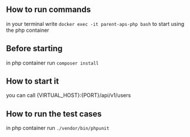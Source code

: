 ## How to run commands

in your terminal write `docker exec -it parent-aps-php bash` to start using the php container

## Before starting 

in php container run `composer install`

## How to start it

you can call {VIRTUAL_HOST}:{PORT}/api/v1/users

## How to run the test cases

in php container run `./vendor/bin/phpunit`
